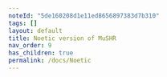 ```yaml
---
noteId: "5de160208d1e11ed8656897383d7b310"
tags: []
layout: default
title: Noetic version of MuSHR
nav_order: 9
has_children: true
permalink: /docs/Noetic
---
```


